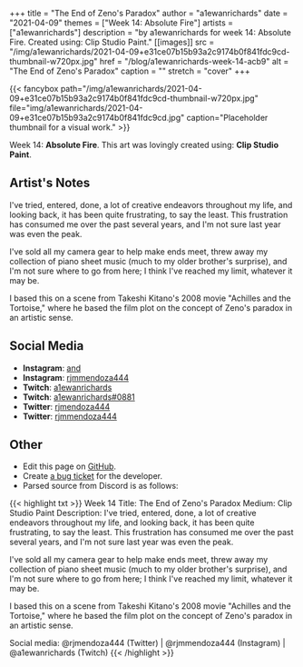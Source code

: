 +++
title =       "The End of Zeno's Paradox"
author =      "a1ewanrichards"
date =        "2021-04-09"
themes =      ["Week 14: Absolute Fire"]
artists =     ["a1ewanrichards"]
description = "by a1ewanrichards for week 14: Absolute Fire. Created using: Clip Studio Paint."
[[images]]
      src = "/img/a1ewanrichards/2021-04-09+e31ce07b15b93a2c9174b0f841fdc9cd-thumbnail-w720px.jpg"
      href = "/blog/a1ewanrichards-week-14-acb9"
      alt = "The End of Zeno's Paradox"
      caption = ""
      stretch = "cover"
+++


{{< fancybox path="/img/a1ewanrichards/2021-04-09+e31ce07b15b93a2c9174b0f841fdc9cd-thumbnail-w720px.jpg" file="img/a1ewanrichards/2021-04-09+e31ce07b15b93a2c9174b0f841fdc9cd.jpg" caption="Placeholder thumbnail for a visual work." >}}


Week 14: **Absolute Fire**. This art was lovingly created using: **Clip Studio Paint**.

## Artist's Notes

I've tried, entered, done, a lot of creative endeavors throughout my life, and looking back, it has been quite frustrating, to say the least. This frustration has consumed me over the past several years, and I'm not sure last year was even the peak.

I've sold all my camera gear to help make ends meet, threw away my collection of piano sheet music (much to my older brother's surprise), and I'm not sure where to go from here; I think I've reached my limit, whatever it may be.

I based this on a scene from Takeshi Kitano's 2008 movie "Achilles and the Tortoise," where he based the film plot on the concept of Zeno's paradox in an artistic sense.

## Social Media

- **Instagram**: <a href='https://instagram.com/and' target='_blank'>and</a>
- **Instagram**: <a href='https://instagram.com/rjmmendoza444' target='_blank'>rjmmendoza444</a>
- **Twitch**: <a href='https://twitch.tv/a1ewanrichards' target='_blank'>a1ewanrichards</a>
- **Twitch**: <a href='https://twitch.tv/a1ewanrichards#0881' target='_blank'>a1ewanrichards#0881</a>
- **Twitter**: <a href='https://twitter.com/rjmendoza444' target='_blank'>rjmendoza444</a>
- **Twitter**: <a href='https://twitter.com/rjmmendoza444' target='_blank'>rjmmendoza444</a>

## Other

- Edit this page on [GitHub](https://github.com/teaminkling/web-refresh/edit/main/content/blog/a1ewanrichards-week-14-acb9.md).
- Create [a bug ticket](https://github.com/teaminkling/web-refresh/issues/new?assignees=&labels=bug&template=problem-report.md&title=) for the developer.
- Parsed source from Discord is as follows:

{{< highlight txt >}}
Week 14
Title: The End of Zeno's Paradox
Medium: Clip Studio Paint
Description:
I've tried, entered, done, a lot of creative endeavors throughout my life, and looking back, it has been quite frustrating, to say the least. This frustration has consumed me over the past several years, and I'm not sure last year was even the peak.

I've sold all my camera gear to help make ends meet, threw away my collection of piano sheet music (much to my older brother's surprise), and I'm not sure where to go from here; I think I've reached my limit, whatever it may be.

I based this on a scene from Takeshi Kitano's 2008 movie "Achilles and the Tortoise," where he based the film plot on the concept of Zeno's paradox in an artistic sense.

Social media: @rjmendoza444 (Twitter) | @rjmmendoza444 (Instagram) | @a1ewanrichards (Twitch)
{{< /highlight >}}